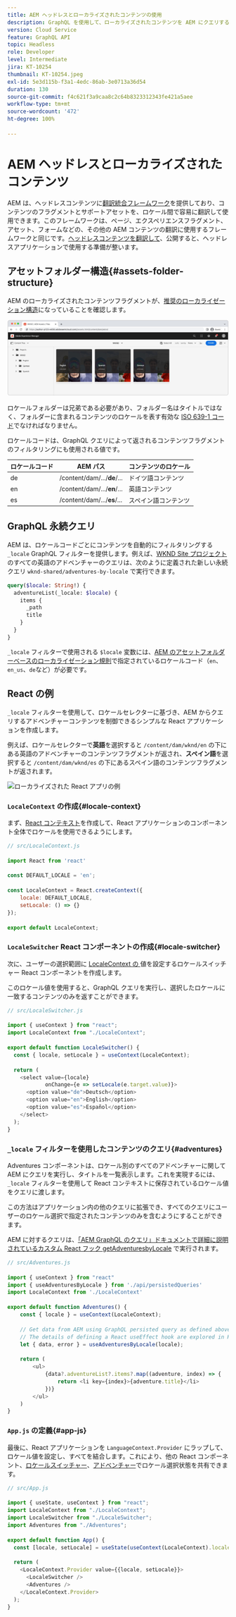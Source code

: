 ```yaml
---
title: AEM ヘッドレスとローカライズされたコンテンツの使用
description: GraphQL を使用して、ローカライズされたコンテンツを AEM にクエリする方法について説明します。
version: Cloud Service
feature: GraphQL API
topic: Headless
role: Developer
level: Intermediate
jira: KT-10254
thumbnail: KT-10254.jpeg
exl-id: 5e3d115b-f3a1-4edc-86ab-3e0713a36d54
duration: 130
source-git-commit: f4c621f3a9caa8c2c64b8323312343fe421a5aee
workflow-type: tm+mt
source-wordcount: '472'
ht-degree: 100%

---
```


# AEM ヘッドレスとローカライズされたコンテンツ

AEM は、ヘッドレスコンテンツに[翻訳統合フレームワーク](https://experienceleague.adobe.com/docs/experience-manager-cloud-service/content/sites/administering/reusing-content/translation/integration-framework.html?lang=ja)を提供しており、コンテンツのフラグメントとサポートアセットを、ロケール間で容易に翻訳して使用できます。このフレームワークは、ページ、エクスペリエンスフラグメント、アセット、フォームなどの、その他の AEM コンテンツの翻訳に使用するフレームワークと同じです。[ヘッドレスコンテンツを翻訳して](https://experienceleague.adobe.com/docs/experience-manager-cloud-service/content/headless/journeys/translation/overview.html?lang=ja)、公開すると、ヘッドレスアプリケーションで使用する準備が整います。

## アセットフォルダー構造{#assets-folder-structure}

AEM のローカライズされたコンテンツフラグメントが、[推奨のローカライゼーション構造](https://experienceleague.adobe.com/docs/experience-manager-cloud-service/content/headless/journeys/translation/getting-started.html#recommended-structure)になっていることを確認します。

![ローカライズされた AEM アセットフォルダー](./assets/localized-content/asset-folders.jpg)

ロケールフォルダーは兄弟である必要があり、フォルダー名はタイトルではなく、フォルダーに含まれるコンテンツのロケールを表す有効な [ISO 639-1 コード](https://en.wikipedia.org/wiki/List_of_ISO_639-1_codes)でなければなりません。

ロケールコードは、GraphQL クエリによって返されるコンテンツフラグメントのフィルタリングにも使用される値です。

| ロケールコード | AEM パス | コンテンツのロケール |
|--------------------------------|----------|----------|
| de | /content/dam/.../**de**/... | ドイツ語コンテンツ |
| en | /content/dam/.../**en**/... | 英語コンテンツ |
| es | /content/dam/.../**es**/... | スペイン語コンテンツ |

## GraphQL 永続クエリ

AEM は、ロケールコードごとにコンテンツを自動的にフィルタリングする `_locale` GraphQL フィルターを提供します。例えば、[WKND Site プロジェクト](https://github.com/adobe/aem-guides-wknd)のすべての英語のアドベンチャーのクエリは、次のように定義された新しい永続クエリ `wknd-shared/adventures-by-locale` で実行できます。

```graphql
query($locale: String!) {
  adventureList(_locale: $locale) {
    items {      
      _path
      title
    }
  }
}
```

`_locale` フィルターで使用される `$locale` 変数には、[AEM のアセットフォルダーベースのローカライゼーション規則](#assets-folder-structure)で指定されているロケールコード（`en`、`en_us`、`de`など）が必要です。

## React の例

`_locale` フィルターを使用して、ロケールセレクターに基づき、AEM からクエリするアドベンチャーコンテンツを制御できるシンプルな React アプリケーションを作成します。

例えば、ロケールセレクターで&#x200B;__英語__&#x200B;を選択すると `/content/dam/wknd/en` の下にある英語のアドベンチャーのコンテンツフラグメントが返され、__スペイン語__&#x200B;を選択すると `/content/dam/wknd/es` の下にあるスペイン語のコンテンツフラグメントが返されます。

![ローカライズされた React アプリの例](./assets/localized-content/react-example.png)

### `LocaleContext` の作成{#locale-context}

まず、[React コンテキスト](https://reactjs.org/docs/context.html)を作成して、React アプリケーションのコンポーネント全体でロケールを使用できるようにします。

```javascript
// src/LocaleContext.js

import React from 'react'

const DEFAULT_LOCALE = 'en';

const LocaleContext = React.createContext({
    locale: DEFAULT_LOCALE, 
    setLocale: () => {}
});

export default LocaleContext;
```

### `LocaleSwitcher` React コンポーネントの作成{#locale-switcher}

次に、ユーザーの選択範囲に [LocaleContext の ](#locale-context) 値を設定するロケールスイッチャー React コンポーネントを作成します。

このロケール値を使用すると、GraphQL クエリを実行し、選択したロケールに一致するコンテンツのみを返すことができます。

```javascript
// src/LocaleSwitcher.js

import { useContext } from "react";
import LocaleContext from "./LocaleContext";

export default function LocaleSwitcher() {
  const { locale, setLocale } = useContext(LocaleContext);

  return (
    <select value={locale}
            onChange={e => setLocale(e.target.value)}>
      <option value="de">Deutsch</option>
      <option value="en">English</option>
      <option value="es">Español</option>
    </select>
  );
}
```

### `_locale` フィルターを使用したコンテンツのクエリ{#adventures}

Adventures コンポーネントは、ロケール別のすべてのアドベンチャーに関して AEM にクエリを実行し、タイトルを一覧表示します。これを実現するには、`_locale` フィルターを使用して React コンテキストに保存されているロケール値をクエリに渡します。

この方法はアプリケーション内の他のクエリに拡張でき、すべてのクエリにユーザーのロケール選択で指定されたコンテンツのみを含むようにすることができます。

AEM に対するクエリは、[「AEM GraphQL のクエリ」ドキュメントで詳細に説明されているカスタム React フック getAdventuresbyLocale](./aem-headless-sdk.md) で実行されます。

```javascript
// src/Adventures.js

import { useContext } from "react"
import { useAdventuresByLocale } from './api/persistedQueries'
import LocaleContext from './LocaleContext'

export default function Adventures() {
    const { locale } = useContext(LocaleContext);

    // Get data from AEM using GraphQL persisted query as defined above 
    // The details of defining a React useEffect hook are explored in How to > AEM Headless SDK
    let { data, error } = useAdventuresByLocale(locale);

    return (
        <ul>
            {data?.adventureList?.items?.map((adventure, index) => { 
                return <li key={index}>{adventure.title}</li>
            })}
        </ul>
    )
}
```

### `App.js` の定義{#app-js}

最後に、React アプリケーションを `LanguageContext.Provider` にラップして、ロケール値を設定し、すべてを結合します。これにより、他の React コンポーネント、[ロケールスイッチャー](#locale-switcher)、[アドベンチャー](#adventures)でロケール選択状態を共有できます。

```javascript
// src/App.js

import { useState, useContext } from "react";
import LocaleContext from "./LocaleContext";
import LocaleSwitcher from "./LocaleSwitcher";
import Adventures from "./Adventures";

export default function App() {
  const [locale, setLocale] = useState(useContext(LocaleContext).locale);

  return (
    <LocaleContext.Provider value={{locale, setLocale}}>
      <LocaleSwitcher />
      <Adventures />
    </LocaleContext.Provider>
  );
}
```

